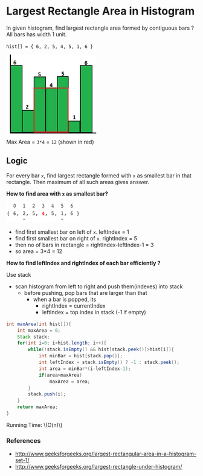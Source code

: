 # Largest Rectangle Area in Histogram

In given histogram, find largest rectangle area formed by contiguous bars ?  
All bars has width 1 unit.

`hist[] = { 6, 2, 5, 4, 5, 1, 6 }`

![histogram.png](files/histogram.png)  
Max Area = `3*4` = `12` (shown in red)

## Logic

For every bar `x`, find largest rectangle formed with `x` as smallest bar in that rectangle. Then maximum of all such areas gives answer.

**How to find area with `x` as smallest bar?**

![smallest_x.png](files/smallest_x.png)


* find first smallest bar on left of `x`. leftIndex = 1
* find first smallest bar on right of `x`. rightIndex = 5
* then no of bars in rectangle = rightIndex-leftIndex-1 = 3
* so area = 3\*4 = 12

**How to find leftIndex and rightIndex of each bar efficiently ?**

Use stack

* scan histogram from left to right and push them(indexes) into stack
    * before pushing, pop bars that are larger than that
        * when a bar is popped, its
            * rightIndex = currentIndex
            * leftIndex   = top index in stack (-1 if empty)
      
```java
int maxArea(int hist[]){
	int maxArea = 0;
	Stack stack;
	for(int i=0; i<hist.length; i++){
		while(!stack.isEmpty() && hist[stack.peek()]>hist[i]){
			int minBar = hist[stack.pop()];
			int leftIndex = stack.isEmpty() ? -1 : stack.peek();
			int area = minBar*(i-leftIndex-1);
			if(area>maxArea)
				maxArea = area;
		}
		stack.push(i);
	}
	return maxArea;
}
```

Running Time: \\(O(n)\\)

### References

* <http://www.geeksforgeeks.org/largest-rectangular-area-in-a-histogram-set-1/>
* <http://www.geeksforgeeks.org/largest-rectangle-under-histogram/>

